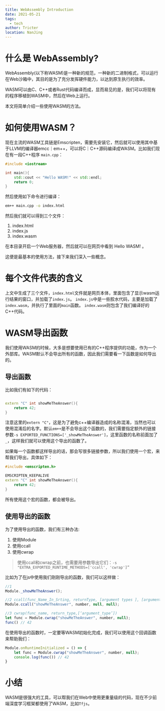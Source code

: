 ```yaml
---
title: WebAssembly Introduction
date: 2021-05-21
tags: 
  - tech
author: Tricter
location: NanJing
---
```


# 什么是 WebAssembly?

WebAssembly(以下称WASM)是一种新的规范，一种新的二进制格式，可以运行在Web沙箱中，其目的是为了充分发挥硬件能力，以达到原生执行的效率。

WASM可以由C、C++或者Rust代码编译而成，显而易见的是，我们可以将现有的程序移植到WASM中，然后在Web上运行。

本文将简单介绍一些使用WASM的方法。

# 如何使用WASM？

现在主流的WASM工具链是Emscripten，需要先安装它，然后就可以使用其中基于LLVM的编译器emcc｜em++，可以将C｜C++源码编译成WASM。比如我们现在有一段C++程序 `main.cpp`：

```c++
#include <iostream>

int main(){
    std::cout << "Hello WASM!" << std::endl;
    return 0;
}

```

然后使用如下命令进行编译：

```bash 
em++ main.cpp -o index.html
```

然后我们就可以得到三个文件：

1. index.html
2. index.js
3. index.wasm

在本目录开启一个Web服务器，然后就可以在网页中看到 Hello WASM! 。

这便是最基本的使用方法，接下来我们深入一些概念。

# 每个文件代表的含义

上文中生成了三个文件，`index.html`文件就是网页本体，里面包含了显示wasm运行结果的窗口，并加载了`index.js`。
`index.js`中是一些胶水代码，主要是加载了`index.wasm`，并执行了里面的`main`函数。
`index.wasm`则包含了我们编译好的C++代码。

# WASM导出函数

我们使用WASM的时候，大多是想要使用已有的C++程序提供的功能，作为一个外部库。WASM默认不会导出所有的函数，因此我们需要看一下函数是如何导出的。

## 导出函数

比如我们有如下的代码：

```c++

extern "C" int showMeTheAnswer(){
    return 42;
}

```

注意这里的`extern "C"`，这是为了避免c++编译器造成的名称混淆，当然也可以使用混淆后的名字。默认`em++`是不会导出这个函数的，我们需要指定额外的链接参数`-s EXPORTED_FUNCTIONS=['_showMeTheAnswer']`，这里函数的名称前面加了`_`，这样我们就可以使用这个导出的函数了。

如果每一个函数都这样导出的话，那会写很多链接参数，所以我们使用一个宏，来帮我们导出，具体如下：

```c++
#include <emscripten.h>

EMSCRIPTEN_KEEPALIVE
extern "C" int showMeTheAnswer(){
    return 42;
}

```

所有使用这个宏的函数，都会被导出。

## 使用导出的函数

为了使用导出的函数，我们有三种办法:

1. 使用Module
2. 使用ccall
3. 使用cwrap

> 使用ccall和cwrap之前，也需要用参数导出它们：`-s "EXTRA_EXPORTED_RUNTIME_METHODS=['ccall', 'cwrap']”`

比如为了在js中使用我们刚刚导出的函数，我们可以这样做：

```js
//1 
Module._showMeTheAnswer();

//2 ccall(func_Name_In_Srting, returnType, [argument types ], [arguments]))
Module.ccall("showMeTheAnswer", number, null, null);

//3 cwrap(func_name, return_type,[‘argument_type’])
let func = Module.cwrap("showMeTheAnswer", number, null);
func() // 42

```


在使用导出的函数时，一定要等WASM初始化完成，我们可以使用这个回调函数来帮助我们：

```js
Module.onRuntimeInitialized = () => {
    let func = Module.cwrap("showMeTheAnswer", number, null);
    console.log(func()) // 42
}

```

# 小结

WASM是很强大的工具，可以帮我们在Web中使用更重量级的代码，现在不少前端深度学习框架都使用了WASM，比如`Tfjs`。